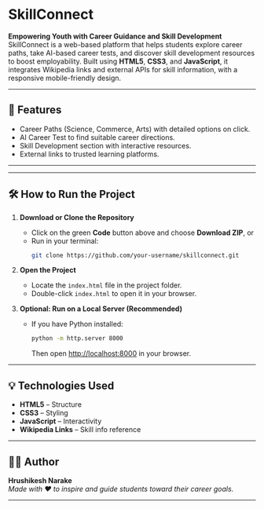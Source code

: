 # SkillConnect

**Empowering Youth with Career Guidance and Skill Development**  
SkillConnect is a web-based platform that helps students explore career paths, take AI-based career tests, and discover skill development resources to boost employability. Built using **HTML5**, **CSS3**, and **JavaScript**, it integrates Wikipedia links and external APIs for skill information, with a responsive mobile-friendly design.

---

## 🚀 Features
- Career Paths (Science, Commerce, Arts) with detailed options on click.
- AI Career Test to find suitable career directions.
- Skill Development section with interactive resources.
- External links to trusted learning platforms.

---


---

## 🛠️ How to Run the Project
1. **Download or Clone the Repository**
   - Click on the green **Code** button above and choose **Download ZIP**, or  
   - Run in your terminal:
     ```bash
     git clone https://github.com/your-username/skillconnect.git
     ```

2. **Open the Project**
   - Locate the `index.html` file in the project folder.
   - Double-click `index.html` to open it in your browser.  

3. **Optional: Run on a Local Server (Recommended)**
   - If you have Python installed:
     ```bash
     python -m http.server 8000
     ```
     Then open [http://localhost:8000](http://localhost:8000) in your browser.

---

## 💡 Technologies Used
- **HTML5** – Structure
- **CSS3** – Styling
- **JavaScript** – Interactivity
- **Wikipedia Links** – Skill info reference

---

## 👨‍💻 Author
**Hrushikesh Narake**  
*Made with ❤️ to inspire and guide students toward their career goals.*



---

